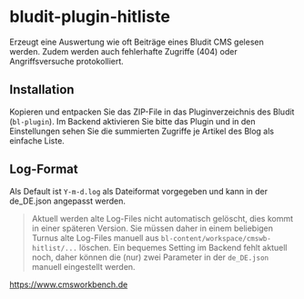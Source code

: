 # bludit-plugin-hitliste

Erzeugt eine Auswertung wie oft Beiträge eines Bludit CMS gelesen werden. Zudem werden auch fehlerhafte Zugriffe (404) oder Angriffsversuche protokolliert.

## Installation ##

Kopieren und entpacken Sie das ZIP-File in das Pluginverzeichnis des Bludit (`bl-plugin`). Im Backend aktivieren Sie bitte das Plugin und in den Einstellungen 
sehen Sie die summierten Zugriffe je Artikel des Blog als einfache Liste.

## Log-Format ##

Als Default ist `Y-m-d.log` als Dateiformat vorgegeben und kann in der de_DE.json angepasst werden.

>Aktuell werden alte Log-Files nicht automatisch gelöscht, dies kommt in einer späteren Version. Sie müssen daher in einem beliebigen Turnus
>alte Log-Files manuell aus `bl-content/workspace/cmswb-hitlist/...` löschen. Ein bequemes Setting im Backend fehlt aktuell noch, daher können die (nur)
>zwei Parameter in der `de_DE.json` manuell eingestellt werden.

https://www.cmsworkbench.de
